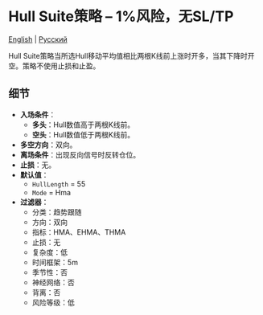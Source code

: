 # Hull Suite策略 – 1%风险，无SL/TP
[English](README.md) | [Русский](README_ru.md)

Hull Suite策略当所选Hull移动平均值相比两根K线前上涨时开多，当其下降时开空。策略不使用止损和止盈。

## 细节

- **入场条件**：
  - **多头**：Hull数值高于两根K线前。
  - **空头**：Hull数值低于两根K线前。
- **多空方向**：双向。
- **离场条件**：出现反向信号时反转仓位。
- **止损**：无。
- **默认值**：
  - `HullLength` = 55
  - `Mode` = Hma
- **过滤器**：
  - 分类：趋势跟随
  - 方向：双向
  - 指标：HMA、EHMA、THMA
  - 止损：无
  - 复杂度：低
  - 时间框架：5m
  - 季节性：否
  - 神经网络：否
  - 背离：否
  - 风险等级：低


